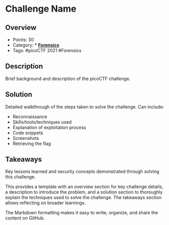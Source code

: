 # Challenge Name

## Overview
- Points: 30
- Category: * **[Forensics](Forensics/)**
- Tags: #picoCTF 2021 #Forensics

## Description

Brief background and description of the picoCTF challenge.

## Solution

Detailed walkthrough of the steps taken to solve the challenge. Can include:

- Reconnaissance 
- Skills/tools/techniques used
- Explanation of exploitation process
- Code snippets 
- Screenshots
- Retrieving the flag

## Takeaways

Key lessons learned and security concepts demonstrated through solving this challenge.

This provides a template with an overview section for key challenge details, a description to introduce the problem, and a solution section to thoroughly explain the techniques used to solve the challenge. The takeaways section allows reflecting on broader learnings. 

The Markdown formatting makes it easy to write, organize, and share the content on GitHub.
